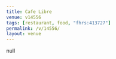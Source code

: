 ```yaml
---
title: Cafe Libre
venue: v14556
tags: [restaurant, food, "fhrs:413727"]
permalink: /v/14556/
layout: venue
---
```

null